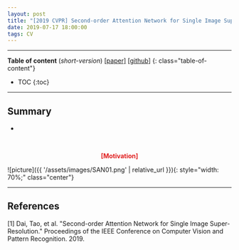 ```yaml
---
layout: post
title: "[2019 CVPR] Second-order Attention Network for Single Image Super-Resolution"
date: 2019-07-17 18:00:00
tags: CV 
---
```


<!--more-->

---

**Table of content** (*short-version*)
[[paper]](http://openaccess.thecvf.com/content_CVPR_2019/papers/Dai_Second-Order_Attention_Network_for_Single_Image_Super-Resolution_CVPR_2019_paper.pdf) [[github](https://github.com/daitao/SAN)]
{: class="table-of-content"}
* TOC
{:toc}

---

## Summary

- 

  
<br/>
<p align="center" style="color: #e01f1f; font-weight: bold;">[Motivation]</p>
![picture]({{ '/assets/images/SAN01.png' | relative_url }}){: style="width: 70%;" class="center"}
<br/>


---


## References

[1] Dai, Tao, et al. "Second-order Attention Network for Single Image Super-Resolution." Proceedings of the IEEE Conference on Computer Vision and Pattern Recognition. 2019.
